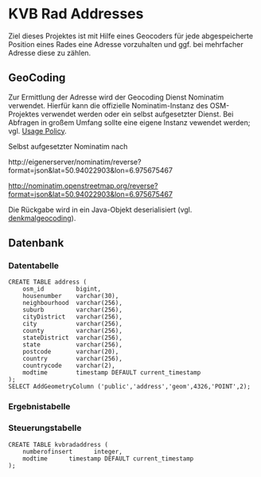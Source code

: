 # KVB Rad Addresses

Ziel dieses Projektes ist mit Hilfe eines Geocoders für jede abgespeicherte Position eines Rades eine Adresse vorzuhalten und ggf. bei mehrfacher Adresse diese zu zählen.

## GeoCoding

Zur Ermittlung der Adresse wird der Geocoding Dienst Nominatim verwendet. Hierfür kann die offizielle Nominatim-Instanz des OSM-Projektes verwendet werden oder ein selbst aufgesetzter Dienst. Bei Abfragen in großem Umfang sollte eine eigene Instanz vewendet werden; vgl. [Usage Policy](http://wiki.openstreetmap.org/wiki/Nominatim_usage_policy).

Selbst aufgesetzter Nominatim nach

http://eigenerserver/nominatim/reverse?format=json&lat=50.94022903&lon=6.975675467

http://nominatim.openstreetmap.org/reverse?format=json&lat=50.94022903&lon=6.975675467

Die Rückgabe wird in ein Java-Objekt deserialisiert (vgl. [denkmalgeocoding](https://github.com/weberius/denkmalgeocoding)).

## Datenbank

### Datentabelle

	CREATE TABLE address (
	    osm_id         bigint,
		housenumber    varchar(30),
		neighbourhood  varchar(256),
		suburb         varchar(256),
		cityDistrict   varchar(256),
		city           varchar(256),
		county         varchar(256),
		stateDistrict  varchar(256),
		state          varchar(256),
		postcode       varchar(20),
		country        varchar(256),
		countrycode    varchar(2),
    	modtime        timestamp DEFAULT current_timestamp
	);
	SELECT AddGeometryColumn ('public','address','geom',4326,'POINT',2);

### Ergebnistabelle

### Steuerungstabelle

	CREATE TABLE kvbradaddress (
	    numberofinsert      integer,
	    modtime      timestamp DEFAULT current_timestamp
	);
